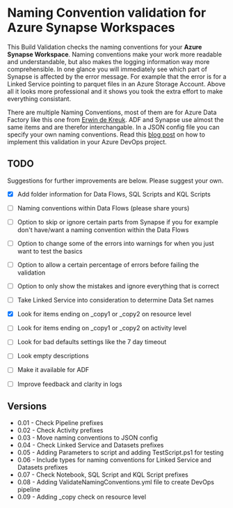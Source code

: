 # Naming Convention validation for Azure Synapse Workspaces
This Build Validation checks the naming conventions for your **Azure Synapse Workspace**. Naming conventions make your work more readable and understandable, but also makes the logging information way more comprehensible. In one glance you will immediately see which part of Synapse is affected by the error message. For example that the error is for a Linked Service pointing to parquet files in an Azure Storage Account. Above all it looks more professional and it shows you took the extra effort to make everything consistant.

There are multiple Naming Conventions, most of them are for Azure Data Factory like this one from [Erwin de Kreuk](https://erwindekreuk.com/2020/07/azure-data-factory-naming-conventions/). ADF and Synapse use almost the same items and are therefor interchangable. In a JSON config file you can specify your own naming conventions. Read this [blog post](https://microsoft-bitools.blogspot.com/2023/05/synapse-automatically-check-naming.html) on how to implement this validation in your Azure DevOps project.

## TODO
Suggestions for further improvements are below. Please suggest your own.
- [x] Add folder information for Data Flows, SQL Scripts and KQL Scripts
- [ ] Naming conventions within Data Flows (please share yours)
- [ ] Option to skip or ignore certain parts from Synapse if you for example don't have/want a naming convention within the Data Flows
- [ ] Option to change some of the errors into warnings for when you just want to test the basics
- [ ] Option to allow a certain percentage of errors before failing the validation
- [ ] Option to only show the mistakes and ignore everything that is correct
- [ ] Take Linked Service into consideration to determine Data Set names
- [x] Look for items ending on _copy1 or _copy2 on resource level
- [ ] Look for items ending on _copy1 or _copy2 on activity level
- [ ] Look for bad defaults settings like the 7 day timeout
- [ ] Look empty descriptions
- [ ] Make it available for ADF
- [ ] Improve feedback and clarity in logs


## Versions
- 0.01 - Check Pipeline prefixes
- 0.02 - Check Activity prefixes
- 0.03 - Move naming conventions to JSON config
- 0.04 - Check Linked Service and Datasets prefixes
- 0.05 - Adding Parameters to script and adding TestScript.ps1 for testing
- 0.06 - Include types for naming conventions for Linked Service and Datasets prefixes
- 0.07 - Check Notebook, SQL Script and KQL Script prefixes
- 0.08 - Adding ValidateNamingConventions.yml file to create DevOps pipeline
- 0.09 - Adding _copy check on resource level
